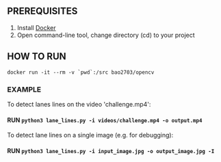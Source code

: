 ## PREREQUISITES
1) Install [Docker](https://www.docker.com/)
2) Open command-line tool, change directory (cd) to your project

## HOW TO RUN

```
docker run -it --rm -v `pwd`:/src bao2703/opencv
```

### EXAMPLE

To detect lanes lines on the video 'challenge.mp4':

#### RUN `python3 lane_lines.py -i videos/challenge.mp4 -o output.mp4`

To detect lane lines on a single image (e.g. for debugging):

#### RUN `python3 lane_lines.py -i input_image.jpg -o output_image.jpg -I`